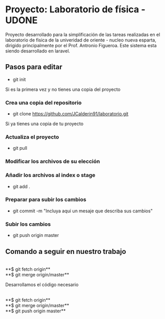 # Proyecto: Laboratorio de física - UDONE
Proyecto desarrollado para la simplificación de las tareas realizadas en el laboratorio de fisica de la univeridad de oriente -  nucleo nueva esparta, dirigido principalmente por el Prof. Antronio Figueroa. Este sistema esta siendo desarrollado en laravel.

## Pasos para editar
- git init

Si es la primera vez y no tienes una copia del proyecto
### Crea una copia del repositorio 
- git clone https://github.com/JCalderin91/laboratorio.git

Si ya tienes una copia de tu proyecto
### Actualiza el proyecto
- git pull

### Modificar los archivos de su elección

### Añadir los archivos al index o stage	
- git add .

### Preparar para subir los cambios
- git commit -m "Incluya aqui un mesaje que describa sus cambios"

### Subir los cambios
- git push origin master


## Comando a seguir en nuestro trabajo

<br>
**$ git fetch origin**
<br>
**$ git merge origin/master**
<br>

Desarrollamos el código necesario

<br>
**$ git fetch origin**
<br>
**$ git merge origin/master**
<br>
**$ git push origin master**